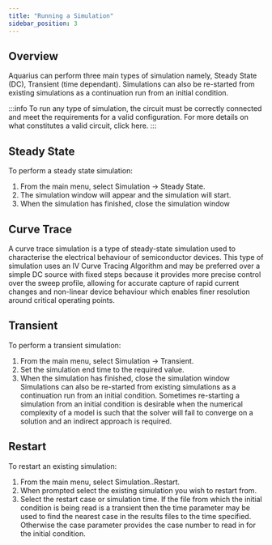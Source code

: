 ```yaml
---
title: "Running a Simulation"
sidebar_position: 3
---
```


## Overview
Aquarius can perform three main types of simulation namely, Steady State (DC), Transient (time dependant). Simulations can also be re-started from existing simulations as a continuation run from an initial condition.

:::info
To run any type of simulation, the circuit must be correctly connected and meet the requirements for a valid configuration. For more details on what constitutes a valid circuit, click here.
:::

## Steady State
To perform a steady state simulation:
1. From the main menu, select Simulation -> Steady State.
2. The simulation window will appear and the simulation will start.
3. When the simulation has finished, close the simulation window

## Curve Trace
A curve trace simulation is a type of steady-state simulation used to characterise the electrical behaviour of semiconductor devices. This type of simulation uses an IV Curve Tracing Algorithm and may be preferred over a simple DC source with fixed steps because it provides more precise control over the sweep profile, allowing for accurate capture of rapid current changes and non-linear device behaviour which enables finer resolution around critical operating points.

## Transient
To perform a transient simulation:
1. From the main menu, select Simulation -> Transient.
2. Set the simulation end time to the required value.
3. When the simulation has finished, close the simulation window
Simulations can also be re-started from existing simulations as a continuation run from
an initial condition. Sometimes re-starting a simulation from an initial condition is
desirable when the numerical complexity of a model is such that the solver will fail to
converge on a solution and an indirect approach is required.


## Restart
To restart an existing simulation:
1. From the main menu, select Simulation..Restart.
2. When prompted select the existing simulation you wish to restart from.
3. Select the restart case or simulation time.
If the file from which the initial condition is being read is a transient then the time
parameter may be used to find the nearest case in the results files to the time specified.
Otherwise the case parameter provides the case number to read in for the initial
condition.